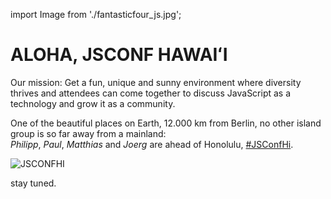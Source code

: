 import Image from './fantasticfour_js.jpg';

# ALOHA, JSCONF HAWAIʻI

Our mission: Get a fun, unique and sunny environment where diversity thrives and 
attendees can come together to discuss JavaScript as a technology and grow it as a community.

One of the beautiful places on Earth, 12.000 km from Berlin, no other island group is so far away from a mainland:   
*Philipp*, *Paul*, *Matthias* and *Joerg* are ahead of Honolulu, [#JSConfHi](https://twitter.com/search?f=tweets&vertical=default&q=jsconfhi).

<img src={Image} alt="JSCONFHI" />
  
<p>stay tuned.</p>
